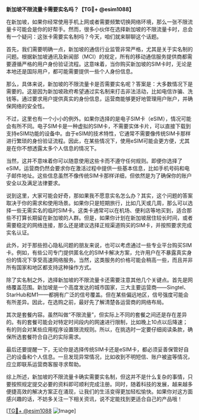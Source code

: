 **新加坡不限流量卡需要实名吗？【TG💪+ @esim1088】**

在新加坡，如果你经常使用手机上网或者需要频繁切换网络环境，那么一张不限流量卡可能会是你的好帮手。然而，很多小伙伴在选择新加坡的不限流量卡时，总会有一个疑问：这张卡需要实名制吗？今天，咱们就来聊聊这个话题。

首先，我们需要明确一点，新加坡的通信行业监管非常严格，尤其是关于实名制的问题。根据新加坡通讯及新闻部（MCI）的规定，所有的移动通信服务提供商都需要遵循严格的用户身份验证流程。这意味着，当你购买新加坡的SIM卡时，无论是本地还是国际用户，都可能需要提供一些个人身份信息。

那么，具体来说，新加坡的不限流量卡是否需要实名呢？答案是：大多数情况下是需要的。这是因为新加坡政府希望通过实名制来打击非法活动，比如电信诈骗、洗钱等。通过要求用户提供真实的身份信息，运营商能够更好地管理用户账户，并确保网络的安全性。

不过，这里也有一个小小的例外。如果你选择的是电子SIM卡（eSIM），情况可能会有所不同。电子SIM卡是一种虚拟的SIM卡，不需要实体卡片，可以直接下载到支持eSIM功能的设备中。由于eSIM的技术特性，它通常不需要像传统SIM卡那样进行繁琐的身份验证流程。因此，在某些情况下，使用eSIM可能会更方便，尤其是在你不想透露太多个人信息的情况下。

当然，这并不意味着你可以随意使用这些卡而不遵守任何规则。即便你选择了eSIM，运营商仍然会要求你在激活过程中提供一些基本信息，比如手机号码和电子邮件地址。这些信息虽然不像传统SIM卡那样详细，但依然是为了确保你的账户安全以及满足法律要求。

说到这里，大家可能会好奇，那如果我不愿意实名怎么办？其实，这个问题的答案取决于你的需求和使用场景。如果你只是短期旅行，比如几天或几周，那么可以选择一些无需实名的临时SIM卡。这类卡通常可以在机场、便利店等地买到，适合那些不打算长期留在新加坡的人群。但是，如果你计划在新加坡居住较长时间，或者需要稳定的网络连接，那么还是建议选择正规渠道购买的SIM卡，并按照要求完成实名认证。

此外，对于那些担心隐私问题的朋友来说，也可以考虑通过一些专业平台购买SIM卡。例如，有些公司专门提供匿名化的SIM卡解决方案，允许用户在不暴露真实身份的情况下享受高速网络服务。当然，这类服务的价格可能会稍高一些，而且并非所有国家和地区都支持这种操作方式。

除了实名制之外，选择新加坡的不限流量卡还需要注意其他几个关键点。首先是网络覆盖范围。新加坡是一个高度发达的城市国家，三大主要运营商——Singtel、StarHub和M1——都拥有广泛的信号覆盖。但在某些偏远地区，信号强度可能会有所差异。因此，在选购之前，最好先了解清楚各运营商的网络布局。

其次是套餐内容。虽然叫做“不限流量”，但实际上不同的套餐之间还是存在差异的。有的套餐可能会对特定时间段内的网速进行限制，比如晚上10点以后降速；有的则会对某些应用程序设置限流规则。所以，在挑选时一定要仔细阅读条款，确保所选套餐符合自己的实际需求。

最后还要提醒一下，无论你是选择传统SIM卡还是eSIM卡，都必须妥善保管好自己的设备和个人信息。一旦发现异常情况，比如收到不明短信、账户被盗等情况，应立即联系运营商客服寻求帮助。

综上所述，新加坡的不限流量卡确实需要实名制，但这并不是什么复杂的事情，只要按照规定提交必要的资料即可顺利完成注册。同时，随着科技的发展，越来越多便捷高效的解决方案正在涌现，让我们的生活变得更加轻松愉快。如果你对这方面感兴趣的话，不妨多关注一下相关资讯，说不定能找到更适合自己的产品哦！

[[TG💪+ @esim1088](https://t.me/s/esim1088) ![Image](https://i.postimg.cc/4NQfJmqS/Snipaste-2025-05-13-00-14-12.png)]